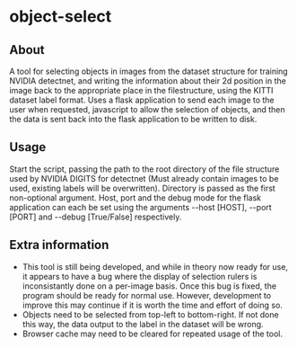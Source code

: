 # object-select
## About
A tool for selecting objects in images from the dataset structure for training NVIDIA detectnet, and writing the information about their 2d position in the image back to the appropriate place in the filestructure, using the KITTI dataset label format.
Uses a flask application to send each image to the user when requested, javascript to allow the selection of objects, and then the data is sent back into the flask application to be written to disk.
## Usage
Start the script, passing the path to the root directory of the file structure used by NVIDIA DIGITS for detectnet (Must already contain images to be used, existing labels will be overwritten). Directory is passed as the first non-optional argument.
Host, port and the debug mode for the flask application can each be set using the arguments --host [HOST], --port [PORT] and --debug [True/False] respectively.
## Extra information
* This tool is still being developed, and while in theory now ready for use, it appears to have a bug where the display of selection rulers is inconsistantly done on a per-image basis. Once this bug is fixed, the program should be ready for normal use. However, development to improve this may continue if it is worth the time and effort of doing so.
* Objects need to be selected from top-left to bottom-right. If not done this way, the data output to the label in the dataset will be wrong.
* Browser cache may need to be cleared for repeated usage of the tool.
